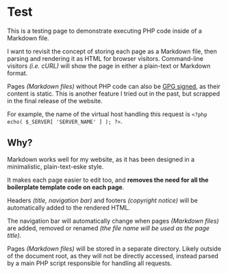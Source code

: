 # Test

This is a testing page to demonstrate executing PHP code inside of a Markdown file.

I want to revisit the concept of storing each page as a Markdown file, then parsing and rendering it as HTML for browser visitors.
Command-line visitors *(i.e. cURL)* will show the page in either a plain-text or Markdown format.

Pages *(Markdown files)* without PHP code can also be [GPG signed](https://gnupg.org), as their content is static. This is another feature I tried out in the past, but scrapped in the final release of the website.

For example, the name of the virtual host handling this request is `<?php echo( $_SERVER[ 'SERVER_NAME' ] ); ?>`.

## Why?

Markdown works well for my website, as it has been designed in a minimalistic, plain-text-eske style.

It makes each page easier to edit too, and **removes the need for all the boilerplate template code on each page**.

Headers *(title, navigation bar)* and footers *(copyright notice)* will be automatically added to the rendered HTML.

The navigation bar will automatically change when pages *(Markdown files)* are added, removed or renamed *(the file name will be used as the page title)*.

Pages *(Markdown files)* will be stored in a separate directory. Likely outside of the document root, as they will not be directly accessed, instead parsed by a main PHP script responsible for handling all requests.
